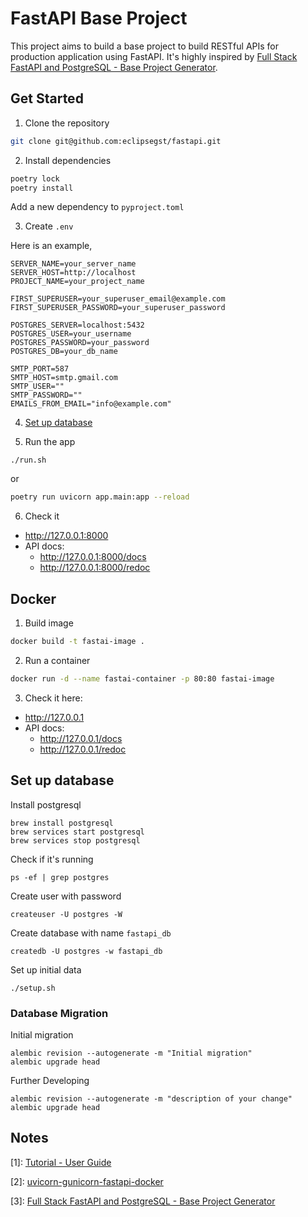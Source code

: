 # FastAPI Base Project
This project aims to build a base project to build RESTful APIs for production application using FastAPI. It's highly inspired by [Full Stack FastAPI and PostgreSQL - Base Project Generator](https://github.com/tiangolo/full-stack-fastapi-postgresql/tree/master).

## Get Started
1. Clone the repository
```bash
git clone git@github.com:eclipsegst/fastapi.git
```

2. Install dependencies
```bash
poetry lock
poetry install
```
Add a new dependency to `pyproject.toml`

3. Create `.env`

Here is an example,
```
SERVER_NAME=your_server_name
SERVER_HOST=http://localhost
PROJECT_NAME=your_project_name

FIRST_SUPERUSER=your_superuser_email@example.com
FIRST_SUPERUSER_PASSWORD=your_superuser_password

POSTGRES_SERVER=localhost:5432
POSTGRES_USER=your_username
POSTGRES_PASSWORD=your_password
POSTGRES_DB=your_db_name

SMTP_PORT=587
SMTP_HOST=smtp.gmail.com
SMTP_USER=""
SMTP_PASSWORD=""
EMAILS_FROM_EMAIL="info@example.com"
```
4. [Set up database](#set-up-database)

5. Run the app
```
./run.sh
```
or
```bash
poetry run uvicorn app.main:app --reload
```
6. Check it
- http://127.0.0.1:8000
- API docs: 
  - http://127.0.0.1:8000/docs
  - http://127.0.0.1:8000/redoc

## Docker

1. Build image
```bash
docker build -t fastai-image .
```
2. Run a container

```bash
docker run -d --name fastai-container -p 80:80 fastai-image
```
3. Check it here: 
  - http://127.0.0.1
  - API docs: 
    - http://127.0.0.1/docs
    - http://127.0.0.1/redoc

## Set up database
Install postgresql
```
brew install postgresql
brew services start postgresql
brew services stop postgresql
```
Check if it's running
```
ps -ef | grep postgres
```
Create user with password
```
createuser -U postgres -W
```
Create database with name `fastapi_db`
```
createdb -U postgres -w fastapi_db
```
Set up initial data
```
./setup.sh
```
### Database Migration

Initial migration
```
alembic revision --autogenerate -m "Initial migration"
alembic upgrade head
```

Further Developing
```
alembic revision --autogenerate -m "description of your change"
alembic upgrade head
```

## Notes
[1]: [Tutorial - User Guide](https://fastapi.tiangolo.com/tutorial/)

[2]: [uvicorn-gunicorn-fastapi-docker ](https://github.com/tiangolo/uvicorn-gunicorn-fastapi-docker/tree/master#quick-start)

[3]: [Full Stack FastAPI and PostgreSQL - Base Project Generator](https://github.com/tiangolo/full-stack-fastapi-postgresql/tree/master)

